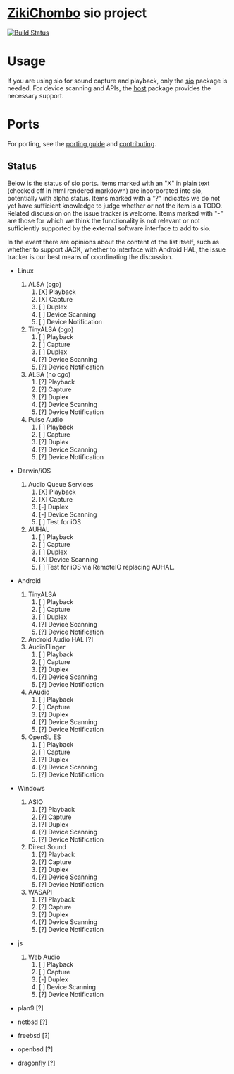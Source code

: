 # [ZikiChombo](http://zikichombo.org) sio project

[![Build Status](https://travis-ci.com/zikichombo/sio.svg?branch=master)](https://travis-ci.com/zikichombo/sio)

# Usage
If you are using sio for sound capture and playback, only the [sio](http://godoc.org/zikichombo.org/sio)
package is needed.  For device scanning and APIs, the [host](http://godoc.org/zikichombo.org/sio/host) 
package provides the necessary support.


# Ports
For porting, see the [porting guide](Porting.md) and [contributing](Contributing.md).

## Status

Below is the status of sio ports.  Items marked with an "X" in plain text (checked off
in html rendered markdown) are incorporated into sio, potentially with alpha status.
Items marked with a "?" indicates we do not yet have sufficient knowledge to judge 
whether or not the item is a TODO.  Related discussion on the issue tracker is welcome.
Items marked with "-" are those for which we think the functionality is not relevant or 
not sufficiently supported by the external software interface to add to sio.

In the event there are opinions about the content of the list itself, such as whether 
to support JACK, whether to interface with Android HAL, the issue tracker is our best
means of coordinating the discussion.


* Linux
    1. ALSA (cgo)
        1. [X] Playback
        1. [X] Capture
        1. [ ] Duplex
        1. [ ] Device Scanning
        1. [ ] Device Notification
    1. TinyALSA (cgo)
        1. [ ] Playback
        1. [ ] Capture
        1. [ ] Duplex
        1. [?] Device Scanning
        1. [?] Device Notification
    1. ALSA (no cgo)
        1. [?] Playback
        1. [?] Capture
        1. [?] Duplex
        1. [?] Device Scanning
        1. [?] Device Notification
    1. Pulse Audio
        1. [ ] Playback
        1. [ ] Capture
        1. [?] Duplex
        1. [?] Device Scanning
        1. [?] Device Notification
* Darwin/iOS
    1. Audio Queue Services
        1. [X] Playback
        1. [X] Capture
        1. [-] Duplex
        1. [-] Device Scanning
        1. [ ] Test for iOS
    1. AUHAL
        1. [ ] Playback
        1. [ ] Capture
        1. [ ] Duplex
        1. [X] Device Scanning
        1. [ ] Test for iOS via RemoteIO replacing AUHAL.
* Android
    1. TinyALSA
        1. [ ] Playback
        1. [ ] Capture
        1. [ ] Duplex
        1. [?] Device Scanning
        1. [?] Device Notification
    1. Android Audio HAL [?]
    1. AudioFlinger
        1. [ ] Playback
        1. [ ] Capture
        1. [?] Duplex
        1. [?] Device Scanning
        1. [?] Device Notification
    1. AAudio
        1. [ ] Playback
        1. [ ] Capture
        1. [?] Duplex
        1. [?] Device Scanning
        1. [?] Device Notification
    1. OpenSL ES
        1. [ ] Playback
        1. [ ] Capture
        1. [?] Duplex
        1. [?] Device Scanning
        1. [?] Device Notification
* Windows
    1. ASIO 
        1. [?] Playback
        1. [?] Capture
        1. [?] Duplex
        1. [?] Device Scanning
        1. [?] Device Notification
    1. Direct Sound
        1. [?] Playback
        1. [?] Capture
        1. [?] Duplex
        1. [?] Device Scanning
        1. [?] Device Notification
    1. WASAPI
        1. [?] Playback
        1. [?] Capture
        1. [?] Duplex
        1. [?] Device Scanning
        1. [?] Device Notification
* js
    1. Web Audio
        1. [ ] Playback
        1. [ ] Capture
        1. [-] Duplex
        1. [ ] Device Scanning
        1. [?] Device Notification

* plan9 [?]
* netbsd [?]
* freebsd [?]
* openbsd [?]
* dragonfly [?]



